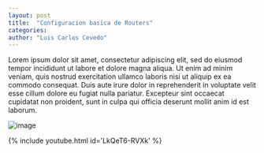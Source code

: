 ```yaml
---
layout: post
title:  "Configuracion basica de Routers"
categories:  
author: "Luis Carlos Cevedo" 
---
```


Lorem ipsum dolor sit amet, consectetur adipiscing elit, sed do eiusmod tempor incididunt ut labore et dolore magna aliqua. Ut enim ad minim veniam, quis nostrud exercitation ullamco laboris nisi ut aliquip ex ea commodo consequat. Duis aute irure dolor in reprehenderit in voluptate velit esse cillum dolore eu fugiat nulla pariatur. Excepteur sint occaecat cupidatat non proident, sunt in culpa qui officia deserunt mollit anim id est laborum.

![image](https://c8.alamy.com/compes/jnmhda/los-routers-inalambricos-y-redes-antena-cable-jnmhda.jpg)

{% include youtube.html id='LkQeT6-RVXk' %}

